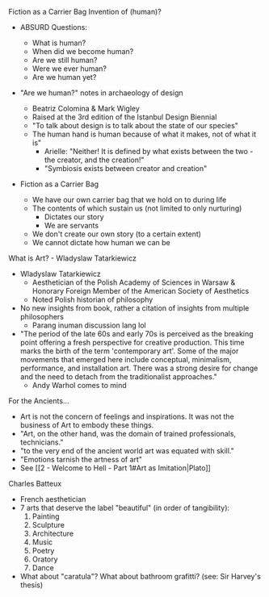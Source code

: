 Fiction as a Carrier Bag
Invention of (human)?

- ABSURD Questions:
	- What is human?
	- When did we become human?
	- Are we still human?
	- Were we ever human?
	- Are we human yet?

- "Are we human?" notes in archaeology of design
	- Beatriz Colomina & Mark Wigley
	- Raised at the 3rd edition of the Istanbul Design Biennial
	- "To talk about design is to talk about the state of our species"
	- The human hand is human because of what it makes, not of what it is"
		- Arielle: "Neither! It is defined by what exists between the two - the creator, and the creation!"
		- "Symbiosis exists between creator and creation"

- Fiction as a Carrier Bag
	- We have our own carrier bag that we hold on to during life
	- The contents of which sustain us (not limited to only nurturing)
		- Dictates our story
		- We are servants
	- We don't create our own story (to a certain extent)
	- We cannot dictate how human we can be

What is Art? - Wladyslaw Tatarkiewicz
- Wladyslaw Tatarkiewicz
	- Aesthetician of the Polish Academy of Sciences in Warsaw & Honorary Foreign Member of the American Society of Aesthetics
	- Noted Polish historian of philosophy
- No new insights from book, rather a citation of insights from multiple philosophers
	- Parang inuman discussion lang lol
- "The period of the late 60s and early 70s is perceived as the breaking point offering a fresh perspective for creative production. This time marks the birth of the term 'contemporary art'. Some of the major movements that emerged here include conceptual, minimalism, performance, and installation art. There was a strong desire for change and the need to detach from the traditionalist approaches."
	- Andy Warhol comes to mind

For the Ancients...
- Art is not the concern of feelings and inspirations. It was not the business of Art to embody these things.
- "Art, on the other hand, was the domain of trained professionals, technicians."
- "to the very end of the ancient world art was equated with skill."
- "Emotions tarnish the artness of art"
- See [[2 - Welcome to Hell - Part 1#Art as Imitation|Plato]]

Charles Batteux
- French aesthetician
- 7 arts that deserve the label "beautiful" (in order of tangibility):
	1. Painting
	2. Sculpture
	3. Architecture
	4. Music
	5. Poetry
	6. Oratory
	7. Dance
- What about "caratula"? What about bathroom grafitti? (see: Sir Harvey's thesis)
